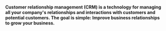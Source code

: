 #### Customer relationship management (CRM) is a technology for managing all your company's relationships and interactions with customers and potential customers. The goal is simple: Improve business relationships to grow your business.

